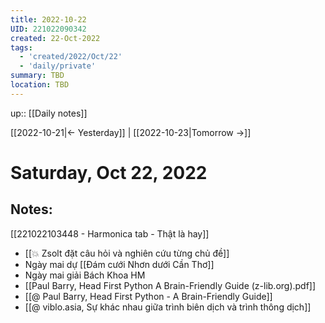 ```yaml
---
title: 2022-10-22
UID: 221022090342
created: 22-Oct-2022
tags:
  - 'created/2022/Oct/22'
  - 'daily/private'
summary: TBD
location: TBD
---
```

up:: [[Daily notes]]

[[2022-10-21|<- Yesterday]] | [[2022-10-23|Tomorrow ->]]
# Saturday, Oct 22, 2022

## Notes:
[[221022103448 - Harmonica tab - Thật là hay]]

- [[💥 Zsolt đặt câu hỏi và nghiên cứu từng chủ đề]]
- Ngày mai dự [[Đám cưới Nhơn dưới Cần Thơ]]
- Ngày mai giải Bách Khoa HM
- [[Paul Barry, Head First Python  A Brain-Friendly Guide (z-lib.org).pdf]]
- [[@ Paul Barry, Head First Python - A Brain-Friendly Guide]]
- [[@ viblo.asia, Sự khác nhau giữa trình biên dịch và trình thông dịch]]
